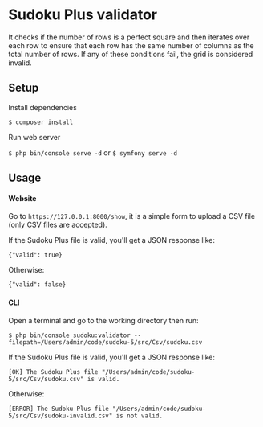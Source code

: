 
# Sudoku Plus validator

It checks if the number of rows is a perfect square and then iterates over each row to ensure that each row has the same number of columns as the total number of rows. If any of these conditions fail, the grid is considered invalid.

## Setup

Install dependencies

`$ composer install`

Run web server

`$ php bin/console serve -d` or `$ symfony serve -d`

## Usage

#### Website

Go to `https://127.0.0.1:8000/show`, it is a simple form to upload a CSV file (only CSV files are accepted).

If the Sudoku Plus file is valid, you'll get a JSON response like:

`{"valid": true}`

Otherwise:

`{"valid": false}`

#### CLI

Open a terminal and go to the working directory then run:

`$ php bin/console sudoku:validator --filepath=/Users/admin/code/sudoku-5/src/Csv/sudoku.csv`

If the Sudoku Plus file is valid, you'll get a JSON response like:

`[OK] The Sudoku Plus file "/Users/admin/code/sudoku-5/src/Csv/sudoku.csv" is valid.`

Otherwise:

`[ERROR] The Sudoku Plus file "/Users/admin/code/sudoku-5/src/Csv/sudoku-invalid.csv" is not valid.`